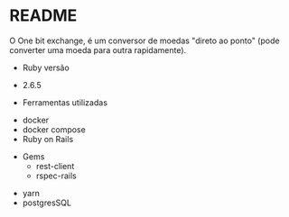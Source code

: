 # README

O One bit exchange, é um conversor de moedas "direto ao ponto" (pode converter uma moeda para outra rapidamente).

* Ruby versão
 - 2.6.5

* Ferramentas utilizadas
 - docker
 - docker compose
 - Ruby on Rails
  * Gems
    - rest-client
    - rspec-rails
 - yarn
 - postgresSQL
 